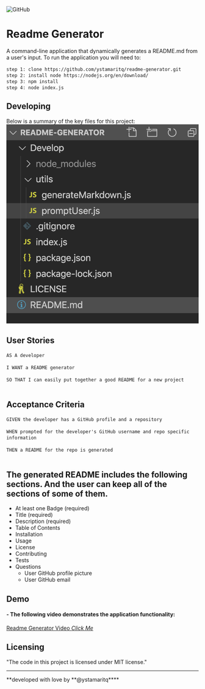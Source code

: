 ![GitHub](https://img.shields.io/github/license/ystamaritq/readme-generator)

# Readme Generator

A command-line application that dynamically generates a README.md from a user's input. To run the application you will need to:

```
step 1: clone https://github.com/ystamaritq/readme-generator.git
step 2: install node https://nodejs.org/en/download/
step 3: npm install
step 4: node index.js
```

## Developing

Below is a summary of the key files for this project:
![Image](./Develop/assets/img/readme.png)

## User Stories

```
AS A developer

I WANT a README generator

SO THAT I can easily put together a good README for a new project


```

## Acceptance Criteria

```
GIVEN the developer has a GitHub profile and a repository

WHEN prompted for the developer's GitHub username and repo specific information

THEN a README for the repo is generated


```

## The generated README includes the following sections. And the user can keep all of the sections of some of them.

- At least one Badge (required)
- Title (required)
- Description (required)
- Table of Contents
- Installation
- Usage
- License
- Contributing
- Tests
- Questions
  - User GitHub profile picture
  - User GitHub email

## Demo

#### - The following video demonstrates the application functionality:

[Readme Generator Video _Click Me_](http://www.youtube.com/watch?v=4rH2Fp_MFtM)

## Licensing

"The code in this project is licensed under MIT license."

---

**developed with love by **@ystamaritq\*\*\*\*
